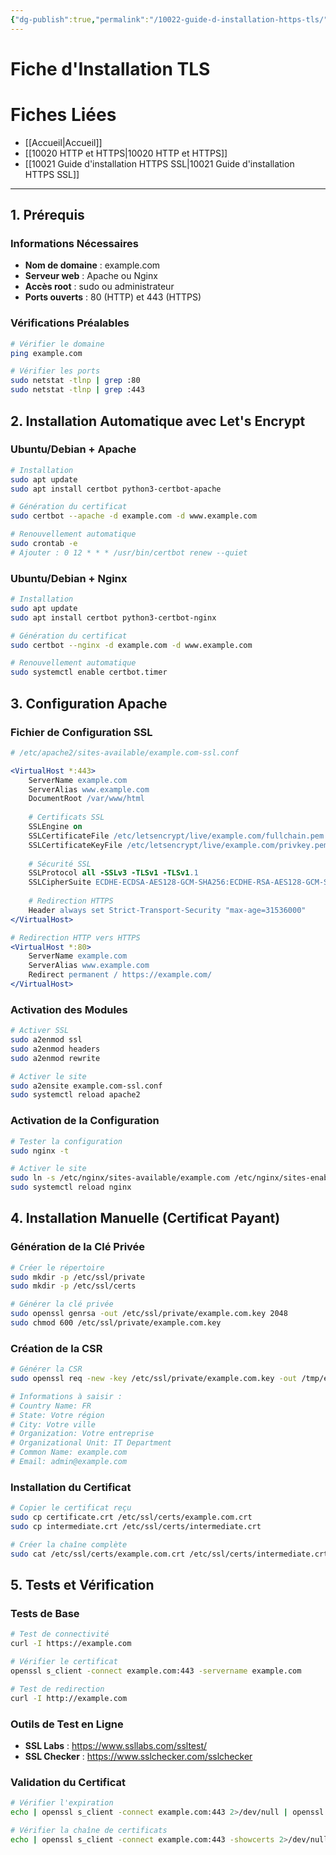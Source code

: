 ```yaml
---
{"dg-publish":true,"permalink":"/10022-guide-d-installation-https-tls/"}
---
```


# Fiche d'Installation TLS 
# Fiches Liées
- [[Accueil\|Accueil]]
- [[10020 HTTP et HTTPS\|10020 HTTP et HTTPS]]
- [[10021 Guide d'installation HTTPS SSL\|10021 Guide d'installation HTTPS SSL]]
---
## 1. Prérequis

### Informations Nécessaires

- **Nom de domaine** : example.com
- **Serveur web** : Apache ou Nginx
- **Accès root** : sudo ou administrateur
- **Ports ouverts** : 80 (HTTP) et 443 (HTTPS)

### Vérifications Préalables

```bash
# Vérifier le domaine
ping example.com

# Vérifier les ports
sudo netstat -tlnp | grep :80
sudo netstat -tlnp | grep :443
```

## 2. Installation Automatique avec Let's Encrypt

### Ubuntu/Debian + Apache

```bash
# Installation
sudo apt update
sudo apt install certbot python3-certbot-apache

# Génération du certificat
sudo certbot --apache -d example.com -d www.example.com

# Renouvellement automatique
sudo crontab -e
# Ajouter : 0 12 * * * /usr/bin/certbot renew --quiet
```

### Ubuntu/Debian + Nginx

```bash
# Installation
sudo apt update
sudo apt install certbot python3-certbot-nginx

# Génération du certificat
sudo certbot --nginx -d example.com -d www.example.com

# Renouvellement automatique
sudo systemctl enable certbot.timer
```

## 3. Configuration Apache

### Fichier de Configuration SSL

```apache
# /etc/apache2/sites-available/example.com-ssl.conf

<VirtualHost *:443>
    ServerName example.com
    ServerAlias www.example.com
    DocumentRoot /var/www/html
    
    # Certificats SSL
    SSLEngine on
    SSLCertificateFile /etc/letsencrypt/live/example.com/fullchain.pem
    SSLCertificateKeyFile /etc/letsencrypt/live/example.com/privkey.pem
    
    # Sécurité SSL
    SSLProtocol all -SSLv3 -TLSv1 -TLSv1.1
    SSLCipherSuite ECDHE-ECDSA-AES128-GCM-SHA256:ECDHE-RSA-AES128-GCM-SHA256
    
    # Redirection HTTPS
    Header always set Strict-Transport-Security "max-age=31536000"
</VirtualHost>

# Redirection HTTP vers HTTPS
<VirtualHost *:80>
    ServerName example.com
    ServerAlias www.example.com
    Redirect permanent / https://example.com/
</VirtualHost>
```

### Activation des Modules

```bash
# Activer SSL
sudo a2enmod ssl
sudo a2enmod headers
sudo a2enmod rewrite

# Activer le site
sudo a2ensite example.com-ssl.conf
sudo systemctl reload apache2
```

### Activation de la Configuration

```bash
# Tester la configuration
sudo nginx -t

# Activer le site
sudo ln -s /etc/nginx/sites-available/example.com /etc/nginx/sites-enabled/
sudo systemctl reload nginx
```

## 4. Installation Manuelle (Certificat Payant)

### Génération de la Clé Privée

```bash
# Créer le répertoire
sudo mkdir -p /etc/ssl/private
sudo mkdir -p /etc/ssl/certs

# Générer la clé privée
sudo openssl genrsa -out /etc/ssl/private/example.com.key 2048
sudo chmod 600 /etc/ssl/private/example.com.key
```

### Création de la CSR

```bash
# Générer la CSR
sudo openssl req -new -key /etc/ssl/private/example.com.key -out /tmp/example.com.csr

# Informations à saisir :
# Country Name: FR
# State: Votre région
# City: Votre ville
# Organization: Votre entreprise
# Organizational Unit: IT Department
# Common Name: example.com
# Email: admin@example.com
```

### Installation du Certificat

```bash
# Copier le certificat reçu
sudo cp certificate.crt /etc/ssl/certs/example.com.crt
sudo cp intermediate.crt /etc/ssl/certs/intermediate.crt

# Créer la chaîne complète
sudo cat /etc/ssl/certs/example.com.crt /etc/ssl/certs/intermediate.crt > /etc/ssl/certs/example.com-fullchain.crt
```

## 5. Tests et Vérification

### Tests de Base

```bash
# Test de connectivité
curl -I https://example.com

# Vérifier le certificat
openssl s_client -connect example.com:443 -servername example.com

# Test de redirection
curl -I http://example.com
```

### Outils de Test en Ligne

- **SSL Labs** : https://www.ssllabs.com/ssltest/
- **SSL Checker** : https://www.sslchecker.com/sslchecker

### Validation du Certificat

```bash
# Vérifier l'expiration
echo | openssl s_client -connect example.com:443 2>/dev/null | openssl x509 -noout -dates

# Vérifier la chaîne de certificats
echo | openssl s_client -connect example.com:443 -showcerts 2>/dev/null
```

